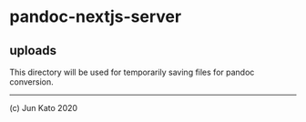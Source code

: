 # pandoc-nextjs-server

## uploads

This directory will be used for temporarily saving files for pandoc conversion.

---

(c) Jun Kato 2020
